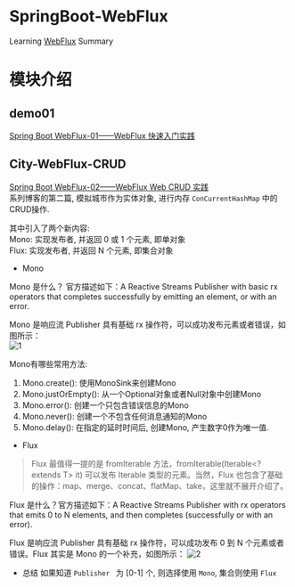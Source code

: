 # SpringBoot-WebFlux
Learning [WebFlux](https://www.cnblogs.com/limuma/) Summary


# 模块介绍

## demo01
[Spring Boot WebFlux-01——WebFlux 快速入门实践](https://www.cnblogs.com/limuma/p/9315442.html)

## City-WebFlux-CRUD
[Spring Boot WebFlux-02——WebFlux Web CRUD 实践](https://www.cnblogs.com/limuma/p/9315343.html)   
系列博客的第二篇, 模拟城市作为实体对象, 进行内存 `ConCurrentHashMap` 中的CRUD操作.   

其中引入了两个新内容:   
Mono: 实现发布者, 并返回 0 或 1 个元素, 即单对象  
Flux: 实现发布者, 并返回 N 个元素, 即集合对象  

- Mono  

Mono 是什么？ 官方描述如下：A Reactive Streams Publisher with basic rx operators that completes successfully by emitting an element, or with an error.  

Mono 是响应流 Publisher 具有基础 rx 操作符，可以成功发布元素或者错误，如图所示：  
![1](http://ww1.sinaimg.cn/large/005SWfHCgy1g08dj3iselj30hs06b75n.jpg)

Mono有哪些常用方法:  
1. Mono.create(): 使用MonoSink来创建Mono
2. Mono.justOrEmpty(): 从一个Optional对象或者Null对象中创建Mono
3. Mono.error(): 创建一个只包含错误信息的Mono
4. Mono.never(): 创建一个不包含任何消息通知的Mono
5. Mono.delay(): 在指定的延时时间后, 创建Mono, 产生数字0作为唯一值.


- Flux

> Flux 最值得一提的是 fromIterable 方法，fromIterable(Iterable<? extends T> it) 可以发布 Iterable 类型的元素。当然，Flux 也包含了基础的操作：map、merge、concat、flatMap、take，这里就不展开介绍了。

Flux 是什么？官方描述如下：A Reactive Streams Publisher with rx operators that emits 0 to N elements, and then completes (successfully or with an error).  

Flux 是响应流 Publisher 具有基础 rx 操作符，可以成功发布 0 到 N 个元素或者错误。Flux 其实是 Mono 的一个补充，如图所示：
![2](http://ww1.sinaimg.cn/large/005SWfHCgy1g08dn4535nj30hs06bjt7.jpg)

- 总结
如果知道 `Publisher ` 为 [0-1] 个, 则选择使用 `Mono`, 集合则使用 `Flux`
